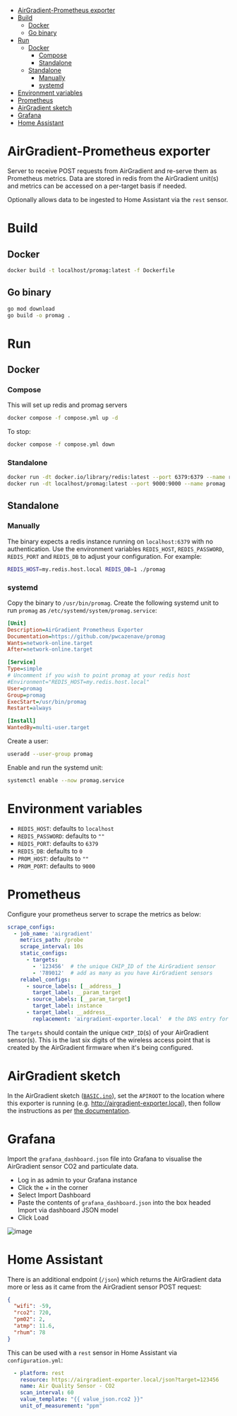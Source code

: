 - [AirGradient-Prometheus exporter](#airgradient-prometheus-exporter)
- [Build](#build)
  - [Docker](#docker)
  - [Go binary](#go-binary)
- [Run](#run)
  - [Docker](#docker-1)
    - [Compose](#compose)
    - [Standalone](#standalone)
  - [Standalone](#standalone-1)
    - [Manually](#manually)
    - [systemd](#systemd)
- [Environment variables](#environment-variables)
- [Prometheus](#prometheus)
- [AirGradient sketch](#airgradient-sketch)
- [Grafana](#grafana)
- [Home Assistant](#home-assistant)

# AirGradient-Prometheus exporter

Server to receive POST requests from AirGradient and re-serve them as Prometheus metrics. Data are stored in redis from the AirGradient unit(s) and metrics can be accessed on a per-target basis if needed.

Optionally allows data to be ingested to Home Assistant via the `rest` sensor.

# Build

## Docker
```bash
docker build -t localhost/promag:latest -f Dockerfile
```

## Go binary
```bash
go mod download
go build -o promag .
```

# Run
## Docker
### Compose
This will set up redis and promag servers

```bash
docker compose -f compose.yml up -d
```

To stop:

```bash
docker compose -f compose.yml down
```

### Standalone

```bash
docker run -dt docker.io/library/redis:latest --port 6379:6379 --name redis
docker run -dt localhost/promag:latest --port 9000:9000 --name promag
```

## Standalone
### Manually
The binary expects a redis instance running on `localhost:6379` with no authentication. Use the environment variables `REDIS_HOST`, `REDIS_PASSWORD`, `REDIS_PORT` and `REDIS_DB` to adjust your configuration. For example:

```bash
REDIS_HOST=my.redis.host.local REDIS_DB=1 ./promag
```

### systemd
Copy the binary to `/usr/bin/promag`. Create the following systemd unit to run `promag` as `/etc/systemd/system/promag.service`:

```ini
[Unit]
Description=AirGradient Prometheus Exporter
Documentation=https://github.com/pwcazenave/promag
Wants=network-online.target
After=network-online.target

[Service]
Type=simple
# Uncomment if you wish to point promag at your redis host
#Environment="REDIS_HOST=my.redis.host.local"
User=promag
Group=promag
ExecStart=/usr/bin/promag
Restart=always

[Install]
WantedBy=multi-user.target
```

Create a user:

```bash
useradd --user-group promag
```

Enable and run the systemd unit:

```bash
systemctl enable --now promag.service
```

# Environment variables
- `REDIS_HOST`: defaults to `localhost`
- `REDIS_PASSWORD`: defaults to `""`
- `REDIS_PORT`: defaults to `6379`
- `REDIS_DB`: defaults to `0`
- `PROM_HOST`: defaults to `""`
- `PROM_PORT`: defaults to `9000`

# Prometheus
Configure your prometheus server to scrape the metrics as below:

```yaml
scrape_configs:
  - job_name: 'airgradient'
    metrics_path: /probe
    scrape_interval: 10s
    static_configs:
      - targets:
        - '123456'  # the unique CHIP_ID of the AirGradient sensor
        - '789012'  # add as many as you have AirGradient sensors
    relabel_configs:
      - source_labels: [__address__]
        target_label: __param_target
      - source_labels: [__param_target]
        target_label: instance
      - target_label: __address__
        replacement: 'airgradient-exporter.local'  # the DNS entry for the airgradient exporter
```

The `targets` should contain the unique `CHIP_ID`(s) of your AirGradient sensor(s). This is the last six digits of the wireless access point that is created by the AirGradient firmware when it's being configured.

# AirGradient sketch
In the AirGradient sketch ([`BASIC.ino`](https://github.com/airgradienthq/arduino/blob/master/examples/BASIC/BASIC.ino)), set the `APIROOT` to the location where this exporter is running (e.g. http://airgradient-exporter.local), then follow the instructions as per [the documentation](https://www.airgradient.com/open-airgradient/instructions/diy-v4/#software).

# Grafana
Import the `grafana_dashboard.json` file into Grafana to visualise the AirGradient sensor CO2 and particulate data.

* Log in as admin to your Grafana instance
* Click the + in the corner
* Select Import Dashboard
* Paste the contents of `grafana_dashboard.json` into the box headed Import via dashboard JSON model
* Click Load

![image](https://github.com/pwcazenave/promag/assets/531784/1b094e63-1eaa-4006-83ff-1b3114ffa23f)

# Home Assistant
There is an additional endpoint (`/json`) which returns the AirGradient data more or less as it came from the AirGradient sensor POST request:

```json
{
  "wifi": -59,
  "rco2": 720,
  "pm02": 2,
  "atmp": 11.6,
  "rhum": 78
}
```

This can be used with a `rest` sensor in Home Assistant via `configuration.yml`:

```yaml
  - platform: rest
    resource: https://airgradient-exporter.local/json?target=123456
    name: Air Quality Sensor - CO2
    scan_interval: 60
    value_template: "{{ value_json.rco2 }}"
    unit_of_measurement: "ppm"
```

